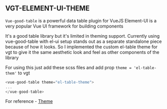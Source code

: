## VGT-ELEMENT-UI-THEME

`Vue-good-table` is a powerful data table plugin for VueJS
Element-UI is a very popular Vue UI framework for building components

It's a good table library but it's limited in theming support.
Currently using vue-good-table with el-ui setup stands out as a separate standalone piece because of how it looks.
So I implemented the custom el-table theme for vgt to give it the same aesthetic look and feel as other components of the library

For using this just add these scss files and add prop `theme = 'el-table-them'` to vgt

```js
<vue-good-table theme="el-table-theme">
...
</vue-good-table>
```

For reference - [Theme](https://github.com/xaksis/vue-good-table/tree/master/src/styles/black-rhino)
